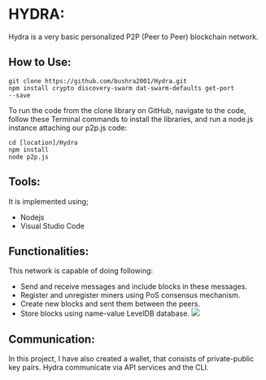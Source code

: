 # HYDRA:
Hydra is a very basic personalized P2P (Peer to Peer) blockchain network.

## How to Use:
```
git clone https://github.com/bushra2001/Hydra.git
npm install crypto discovery-swarm dat-swarm-defaults get-port
--save
```
To run the code from the clone library on GitHub, navigate to the code, follow
these Terminal commands to install the libraries, and run a node.js instance
attaching our p2p.js code:
```
cd [location]/Hydra
npm install
node p2p.js
```
## Tools:
It is implemented using;
- Nodejs
- Visual Studio Code

## Functionalities:
This network is capable of doing following:

- Send and receive messages and include blocks in these messages.
- Register and unregister miners using PoS consensus mechanism.
- Create new blocks and sent them between the peers.
- Store blocks using name-value LevelDB database. 
![](blob:https://web.whatsapp.com/d7635149-c5b0-400e-96d8-b03eac091957)
## Communication:
In this project, I have also created a wallet, that consists of private-public key pairs.
Hydra communicate via API services and the CLI.
